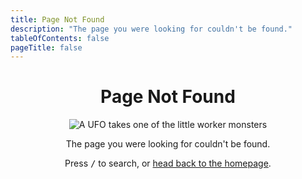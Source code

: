 ```yaml
---
title: Page Not Found
description: "The page you were looking for couldn't be found."
tableOfContents: false
pageTitle: false
---
```


<div style="text-align: center;">

# Page Not Found

![A UFO takes one of the little worker monsters](/assets/images/undraw-taken.svg)

The page you were looking for couldn't be found.

Press <kbd>/</kbd> to search, or [head back to the homepage](/).

</div>

<style>
  .content-panel + .content-panel {
    border: none;
  }

  .content-panel:first-of-type {
    display: none;
  }
</style>
